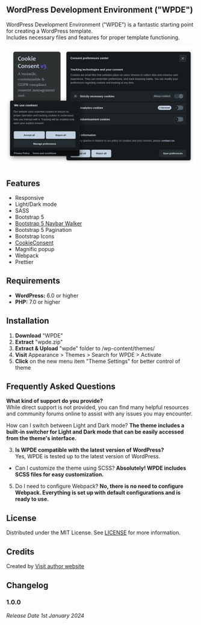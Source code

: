 ## WordPress Development Environment ("WPDE")
WordPress Development Environment ("WPDE") is a fantastic starting point for creating a WordPress template.  
Includes necessary files and features for proper template functioning.  

![Alternativní text](img/cover.png)

## Features

- Responsive
- Light/Dark mode
- SASS
- Bootstrap 5
- [Bootstrap 5 Navbar Walker](https://github.com/AlexWebLab/bootstrap-5-wordpress-navbar-walker)
- Bootstrap 5 Pagination
- Bootstrap Icons
- [CookieConsent](https://github.com/orestbida/cookieconsent)
- Magnific popup
- Webpack
- Prettier

## Requirements

- **WordPress:** 6.0 or higher
- **PHP:** 7.0 or higher

## Installation

1. **Download** "WPDE"
2. **Extract** "wpde.zip"
3. **Extract & Upload** "wpde" folder to /wp-content/themes/
4. **Visit** Appearance > Themes > Search for WPDE > Activate
5. **Click** on the new menu item "Theme Settings" for better control of theme

## Frequently Asked Questions

**What kind of support do you provide?**  
   While direct support is not provided, you can find many helpful resources and community forums online to assist with any issues you may encounter.

How can I switch between Light and Dark mode?
   **The theme includes a built-in switcher for Light and Dark mode that can be easily accessed from the theme's interface.**

3. **Is WPDE compatible with the latest version of WordPress?**  
   Yes, WPDE is tested up to the latest version of WordPress.

- Can I customize the theme using SCSS?
**Absolutely! WPDE includes SCSS files for easy customization.** 

5. Do I need to configure Webpack?
**No, there is no need to configure Webpack. Everything is set up with default configurations and is ready to use.**

## License
Distributed under the MIT License. See [LICENSE](https://github.com/rucilos/wpde/blob/master/LICENSE) for more information.

## Credits
Created by
[Visit author website](https://jindrichrucil.com/)

## Changelog

### 1.0.0
*Release Date 1st January 2024*
